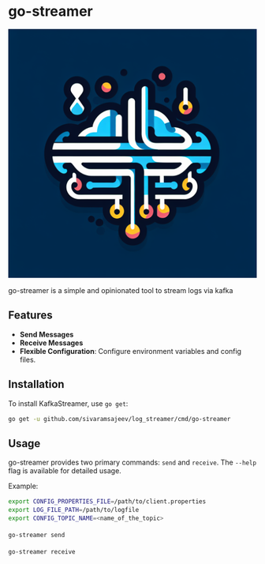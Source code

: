 
# go-streamer

![go-streamer Logo](./assets/logo.png)

go-streamer is a simple and opinionated tool to stream logs via kafka

## Features

- **Send Messages**
- **Receive Messages**
- **Flexible Configuration**: Configure environment variables and config files.

## Installation

To install KafkaStreamer, use `go get`:

```sh
go get -u github.com/sivaramsajeev/log_streamer/cmd/go-streamer
```


## Usage

go-streamer provides two primary commands: `send` and `receive`. The `--help` flag is available for detailed usage.


Example:

```sh
export CONFIG_PROPERTIES_FILE=/path/to/client.properties
export LOG_FILE_PATH=/path/to/logfile
export CONFIG_TOPIC_NAME=<name_of_the_topic>

go-streamer send

go-streamer receive 

```



